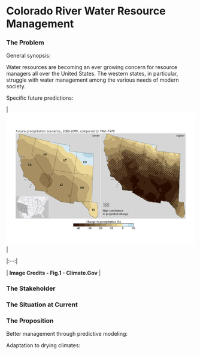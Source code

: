 # Colorado River Water Resource Management

### The Problem

General synopsis:

Water resources are becoming an ever growing concern for resource managers all over the United States. 
The western states, in particular, struggle with water management among the various needs of modern society.

Specific future predictions:

| ![Projected Precipitation for the Southwest Region](images/PrecipTemp_720-l.jpg) |

|:--:|

| <b>Image Credits - Fig.1 - Climate.Gov</b> |



### The Stakeholder


### The Situation at Current



### The Proposition

Better management through predictive modeling:

Adaptation to drying climates:

